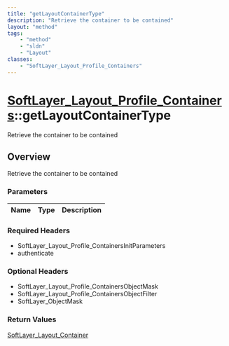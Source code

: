 ```yaml
---
title: "getLayoutContainerType"
description: "Retrieve the container to be contained"
layout: "method"
tags:
    - "method"
    - "sldn"
    - "Layout"
classes:
    - "SoftLayer_Layout_Profile_Containers"
---
```

# [SoftLayer_Layout_Profile_Containers](/reference/services/SoftLayer_Layout_Profile_Containers)::getLayoutContainerType

Retrieve the container to be contained


## Overview 
Retrieve the container to be contained

### Parameters 
|Name | Type | Description |
| --- | --- | --- |


### Required Headers
* SoftLayer_Layout_Profile_ContainersInitParameters
* authenticate

### Optional Headers
* SoftLayer_Layout_Profile_ContainersObjectMask
* SoftLayer_Layout_Profile_ContainersObjectFilter
* SoftLayer_ObjectMask

### Return Values
<a href='/reference/datatypes/SoftLayer_Layout_Container'>SoftLayer_Layout_Container </a>


